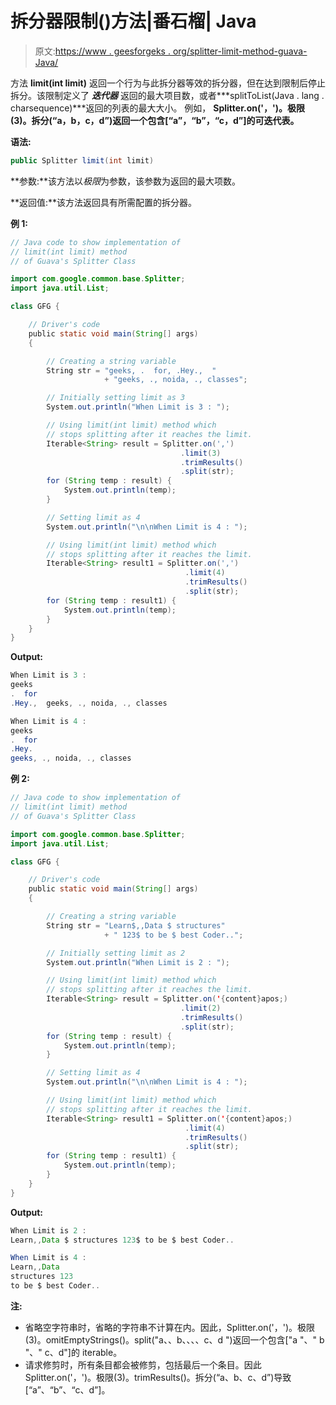 # 拆分器限制()方法|番石榴| Java

> 原文:[https://www . geesforgeks . org/splitter-limit-method-guava-Java/](https://www.geeksforgeeks.org/splitter-limit-method-guava-java/)

方法 **limit(int limit)** 返回一个行为与此拆分器等效的拆分器，但在达到限制后停止拆分。该限制定义了 ***迭代器*** 返回的最大项目数，或者***splitToList(Java . lang . charsequence)***返回的列表的最大大小。
例如， **Splitter.on('，')。极限(3)。拆分(“a，b，c，d”)**返回一个包含**[“a”，“b”，“c，d”]的可迭代表。**

**语法:**

```java
public Splitter limit(int limit)

```

**参数:**该方法以*极限*为参数，该参数为返回的最大项数。

**返回值:**该方法返回具有所需配置的拆分器。

**例 1:**

```java
// Java code to show implementation of
// limit(int limit) method
// of Guava's Splitter Class

import com.google.common.base.Splitter;
import java.util.List;

class GFG {

    // Driver's code
    public static void main(String[] args)
    {

        // Creating a string variable
        String str = "geeks, .  for, .Hey.,  "
                     + "geeks, ., noida, ., classes";

        // Initially setting limit as 3
        System.out.println("When Limit is 3 : ");

        // Using limit(int limit) method which
        // stops splitting after it reaches the limit.
        Iterable<String> result = Splitter.on(',')
                                      .limit(3)
                                      .trimResults()
                                      .split(str);
        for (String temp : result) {
            System.out.println(temp);
        }

        // Setting limit as 4
        System.out.println("\n\nWhen Limit is 4 : ");

        // Using limit(int limit) method which
        // stops splitting after it reaches the limit.
        Iterable<String> result1 = Splitter.on(',')
                                       .limit(4)
                                       .trimResults()
                                       .split(str);
        for (String temp : result1) {
            System.out.println(temp);
        }
    }
}
```

**Output:**

```java
When Limit is 3 : 
geeks
.  for
.Hey.,  geeks, ., noida, ., classes

When Limit is 4 : 
geeks
.  for
.Hey.
geeks, ., noida, ., classes

```

**例 2:**

```java
// Java code to show implementation of
// limit(int limit) method
// of Guava's Splitter Class

import com.google.common.base.Splitter;
import java.util.List;

class GFG {

    // Driver's code
    public static void main(String[] args)
    {

        // Creating a string variable
        String str = "Learn$,,Data $ structures"
                     + " 123$ to be $ best Coder..";

        // Initially setting limit as 2
        System.out.println("When Limit is 2 : ");

        // Using limit(int limit) method which
        // stops splitting after it reaches the limit.
        Iterable<String> result = Splitter.on('{content}apos;)
                                      .limit(2)
                                      .trimResults()
                                      .split(str);
        for (String temp : result) {
            System.out.println(temp);
        }

        // Setting limit as 4
        System.out.println("\n\nWhen Limit is 4 : ");

        // Using limit(int limit) method which
        // stops splitting after it reaches the limit.
        Iterable<String> result1 = Splitter.on('{content}apos;)
                                       .limit(4)
                                       .trimResults()
                                       .split(str);
        for (String temp : result1) {
            System.out.println(temp);
        }
    }
}
```

**Output:**

```java
When Limit is 2 : 
Learn,,Data $ structures 123$ to be $ best Coder..

When Limit is 4 : 
Learn,,Data
structures 123
to be $ best Coder..

```

**注:**

*   省略空字符串时，省略的字符串不计算在内。因此，Splitter.on('，')。极限(3)。omitEmptyStrings()。split("a、、b、、、、c、d ")返回一个包含["a "、" b "、" c、d"]的 iterable。
*   请求修剪时，所有条目都会被修剪，包括最后一个条目。因此 Splitter.on('，')。极限(3)。trimResults()。拆分(“a、b、c、d”)导致[“a”、“b”、“c、d”]。